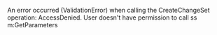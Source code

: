 An error occurred (ValidationError) when calling the CreateChangeSet operation: AccessDenied. User doesn't have permission to call ss
m:GetParameters
